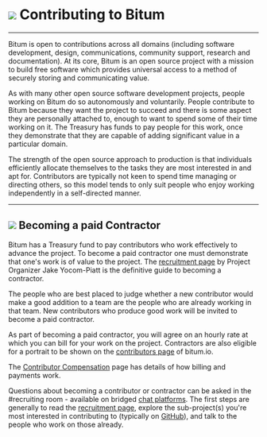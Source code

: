 # <img class="bitum-icon" src="/img/bitum-icons/Code.svg" /> Contributing to Bitum

---

Bitum is open to contributions across all domains (including software development, design, communications, community support, research and documentation). At its core, Bitum is an open source project with a mission to build free software which provides universal access to a method of securely storing and communicating value.

As with many other open source software development projects, people working on Bitum do so autonomously and voluntarily. People contribute to Bitum because they want the project to succeed and there is some aspect they are personally attached to, enough to want to spend some of their time working on it. The Treasury has funds to pay people for this work, once they demonstrate that they are capable of adding significant value in a particular domain.

The strength of the open source approach to production is that individuals efficiently allocate themselves to the tasks they are most interested in and apt for. Contributors are typically not keen to spend time managing or directing others, so this model tends to only suit people who enjoy working independently in a self-directed manner.

---

## <img class="bitum-icon" src="/img/bitum-icons/Introductions.svg" /> Becoming a paid Contractor

Bitum has a Treasury fund to pay contributors who work effectively to advance the project. To become a paid contractor one must demonstrate that one's work is of value to the project. The [recruitment page](https://bitum.io/recruiting/) by Project Organizer Jake Yocom-Piatt is the definitive guide to becoming a contractor.

The people who are best placed to judge whether a new contributor would make a good addition to a team are the people who are already working in that team. New contributors who produce good work will be invited to become a paid contractor.

As part of becoming a paid contractor, you will agree on an hourly rate at which you can bill for your work on the project. Contractors are also eligible for a portrait to be shown on the [contributors page](https://bitum.io/contributors/) of bitum.io.

The [Contributor Compensation](contributor-compensation.md) page has details of how billing and payments work.

Questions about becoming a contributor or contractor can be asked in the #recruiting room - available on bridged [chat platforms](https://bitum.io/community). The first steps are generally to read the [recruitment page](https://bitum.io/recruiting/), explore the sub-project(s) you're most interested in contributing to (typically on [GitHub](https://github.com/bitum-project/)), and talk to the people who work on those already.
